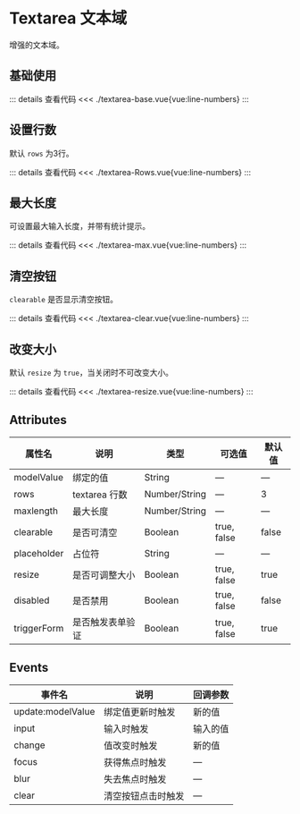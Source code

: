 <script setup>
import textareaBase from "./textarea-base.vue"
import textareaRows from "./textarea-rows.vue"
import textareaMax from "./textarea-max.vue"
import textareaClear from "./textarea-clear.vue"
import textareaResize from "./textarea-resize.vue"
</script>

# Textarea 文本域

增强的文本域。

## 基础使用

<textareaBase />

::: details 查看代码
<<< ./textarea-base.vue{vue:line-numbers}
:::


## 设置行数

默认 ```rows``` 为3行。

<textareaRows />

::: details 查看代码
<<< ./textarea-Rows.vue{vue:line-numbers}
:::



## 最大长度

可设置最大输入长度，并带有统计提示。

<textareaMax />

::: details 查看代码
<<< ./textarea-max.vue{vue:line-numbers}
:::


## 清空按钮

```clearable``` 是否显示清空按钮。

<textareaClear />

::: details 查看代码
<<< ./textarea-clear.vue{vue:line-numbers}
:::


## 改变大小

默认 ```resize``` 为 ```true```，当关闭时不可改变大小。

<textareaResize />

::: details 查看代码
<<< ./textarea-resize.vue{vue:line-numbers}
:::


## Attributes

<table>
  <thead>
    <tr>
      <th>属性名</th>
      <th>说明</th>
      <th>类型</th>
      <th>可选值</th>
      <th>默认值</th>
    </tr>
  </thead>
  <tbody>
    <tr>
      <td>modelValue</td>
      <td>绑定的值</td>
      <td>String</td>
      <td>—</td>
      <td>—</td>
    </tr>
    <tr>
      <td>rows</td>
      <td>textarea 行数</td>
      <td>Number/String</td>
      <td>—</td>
      <td>3</td>
    </tr>
    <tr>
      <td>maxlength</td>
      <td>最大长度</td>
      <td>Number/String</td>
      <td>—</td>
      <td>—</td>
    </tr>
    <tr>
      <td>clearable</td>
      <td>是否可清空</td>
      <td>Boolean</td>
      <td>true, false</td>
      <td>false</td>
    </tr>
    <tr>
      <td>placeholder</td>
      <td>占位符</td>
      <td>String</td>
      <td>—</td>
      <td>—</td>
    </tr>
    <tr>
      <td>resize</td>
      <td>是否可调整大小</td>
      <td>Boolean</td>
      <td>true, false</td>
      <td>true</td>
    </tr>
    <tr>
      <td>disabled</td>
      <td>是否禁用</td>
      <td>Boolean</td>
      <td>true, false</td>
      <td>false</td>
    </tr>
    <tr>
      <td>triggerForm</td>
      <td>是否触发表单验证</td>
      <td>Boolean</td>
      <td>true, false</td>
      <td>true</td>
    </tr>
  </tbody>
</table>

## Events

<table>
  <thead>
    <tr>
      <th>事件名</th>
      <th>说明</th>
      <th>回调参数</th>
    </tr>
  </thead>
  <tbody>
    <tr>
      <td>update:modelValue</td>
      <td>绑定值更新时触发</td>
      <td>新的值</td>
    </tr>
    <tr>
      <td>input</td>
      <td>输入时触发</td>
      <td>输入的值</td>
    </tr>
    <tr>
      <td>change</td>
      <td>值改变时触发</td>
      <td>新的值</td>
    </tr>
    <tr>
      <td>focus</td>
      <td>获得焦点时触发</td>
      <td>—</td>
    </tr>
    <tr>
      <td>blur</td>
      <td>失去焦点时触发</td>
      <td>—</td>
    </tr>
    <tr>
      <td>clear</td>
      <td>清空按钮点击时触发</td>
      <td>—</td>
    </tr>
  </tbody>
</table>


